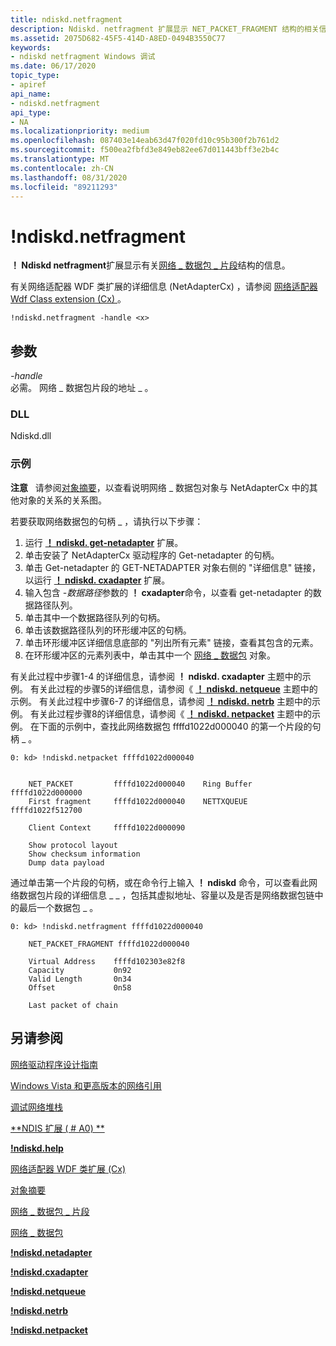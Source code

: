 ```yaml
---
title: ndiskd.netfragment
description: Ndiskd. netfragment 扩展显示 NET_PACKET_FRAGMENT 结构的相关信息。
ms.assetid: 2075D682-45F5-414D-A8ED-0494B3550C77
keywords:
- ndiskd netfragment Windows 调试
ms.date: 06/17/2020
topic_type:
- apiref
api_name:
- ndiskd.netfragment
api_type:
- NA
ms.localizationpriority: medium
ms.openlocfilehash: 087403e14eab63d47f020fd10c95b300f2b761d2
ms.sourcegitcommit: f500ea2fbfd3e849eb82ee67d011443bff3e2b4c
ms.translationtype: MT
ms.contentlocale: zh-CN
ms.lasthandoff: 08/31/2020
ms.locfileid: "89211293"
---
```

# <a name="ndiskdnetfragment"></a>!ndiskd.netfragment

**！ Ndiskd netfragment**扩展显示有关[网络 \_ 数据包 \_ 片段](/windows-hardware/drivers/ddi/fragment/ns-fragment-_net_fragment)结构的信息。

有关网络适配器 WDF 类扩展的详细信息 (NetAdapterCx) ，请参阅 [网络适配器 Wdf Class extension (Cx) ](../netcx/index.md)。

```console
!ndiskd.netfragment -handle <x> 
```

## <a name="parameters"></a>参数

<span id="_______-handle______"></span><span id="_______-HANDLE______"></span>*-handle*   
必需。 网络 \_ 数据包片段的地址 \_ 。

### <a name="dll"></a>DLL

Ndiskd.dll

### <a name="examples"></a>示例

**注意**   请参阅[对象摘要](../netcx/summary-of-netadaptercx-objects.md)，以查看说明网络 \_ 数据包对象与 NetAdapterCx 中的其他对象的关系的关系图。

若要获取网络数据包的句柄 \_ ，请执行以下步骤：

1. 运行 [**！ ndiskd. get-netadapter**](-ndiskd-netadapter.md) 扩展。
2. 单击安装了 NetAdapterCx 驱动程序的 Get-netadapter 的句柄。
3. 单击 Get-netadapter 的 GET-NETADAPTER 对象右侧的 "详细信息" 链接，以运行 [**！ ndiskd. cxadapter**](-ndiskd-cxadapter.md) 扩展。
4. 输入包含 *-数据路径*参数的 **！ cxadapter**命令，以查看 get-netadapter 的数据路径队列。
5. 单击其中一个数据路径队列的句柄。
6. 单击该数据路径队列的环形缓冲区的句柄。
7. 单击环形缓冲区详细信息底部的 "列出所有元素" 链接，查看其包含的元素。
8. 在环形缓冲区的元素列表中，单击其中一个 [网络 \_ 数据包](/windows-hardware/drivers/ddi/packet/ns-packet-_net_packet) 对象。

有关此过程中步骤1-4 的详细信息，请参阅 **！ ndiskd. cxadapter** 主题中的示例。 有关此过程的步骤5的详细信息，请参阅《 [**！ ndiskd. netqueue**](-ndiskd-netqueue.md) 主题中的示例。 有关此过程中步骤6-7 的详细信息，请参阅 [**！ ndiskd. netrb**](-ndiskd-netrb.md) 主题中的示例。 有关此过程步骤8的详细信息，请参阅《 [**！ ndiskd. netpacket**](-ndiskd-netpacket.md) 主题中的示例。
在下面的示例中，查找此网络数据包 ffffd1022d000040 的第一个片段的句柄 \_ 。

```console
0: kd> !ndiskd.netpacket ffffd1022d000040


    NET_PACKET         ffffd1022d000040    Ring Buffer        ffffd1022d000000
    First fragment     ffffd1022d000040    NETTXQUEUE         ffffd1022f512700

    Client Context     ffffd1022d000090

    Show protocol layout
    Show checksum information
    Dump data payload
```

通过单击第一个片段的句柄，或在命令行上输入 **！ ndiskd** 命令，可以查看此网络数据包片段的详细信息 \_ \_ ，包括其虚拟地址、容量以及是否是网络数据包链中的最后一个数据包 \_ 。

```console
0: kd> !ndiskd.netfragment ffffd1022d000040

    NET_PACKET_FRAGMENT ffffd1022d000040

    Virtual Address    ffffd102303e82f8
    Capacity           0n92
    Valid Length       0n34
    Offset             0n58

    Last packet of chain
```

## <a name="see-also"></a>另请参阅

[网络驱动程序设计指南](../network/index.md)

[Windows Vista 和更高版本的网络引用](/windows-hardware/drivers/ddi/_netvista/)

[调试网络堆栈](https://channel9.msdn.com/Shows/Defrag-Tools/Defrag-Tools-175-Debugging-the-Network-Stack)

[**NDIS 扩展 ( # A0) **](ndis-extensions--ndiskd-dll-.md)

[**!ndiskd.help**](-ndiskd-help.md)

[网络适配器 WDF 类扩展 (Cx) ](../netcx/index.md)

[对象摘要](../netcx/summary-of-netadaptercx-objects.md)

[网络 \_ 数据包 \_ 片段](/windows-hardware/drivers/ddi/fragment/ns-fragment-_net_fragment)

[网络 \_ 数据包](/windows-hardware/drivers/ddi/packet/ns-packet-_net_packet)

[**!ndiskd.netadapter**](-ndiskd-netadapter.md)

[**!ndiskd.cxadapter**](-ndiskd-cxadapter.md)

[**!ndiskd.netqueue**](-ndiskd-netqueue.md)

[**!ndiskd.netrb**](-ndiskd-netrb.md)

[**!ndiskd.netpacket**](-ndiskd-netpacket.md)